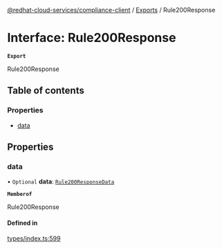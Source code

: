[@redhat-cloud-services/compliance-client](../README.md) / [Exports](../modules.md) / Rule200Response

# Interface: Rule200Response

**`Export`**

Rule200Response

## Table of contents

### Properties

- [data](Rule200Response.md#data)

## Properties

### data

• `Optional` **data**: [`Rule200ResponseData`](Rule200ResponseData.md)

**`Memberof`**

Rule200Response

#### Defined in

[types/index.ts:599](https://github.com/RedHatInsights/javascript-clients/blob/main/packages/compliance/types/index.ts#L599)
